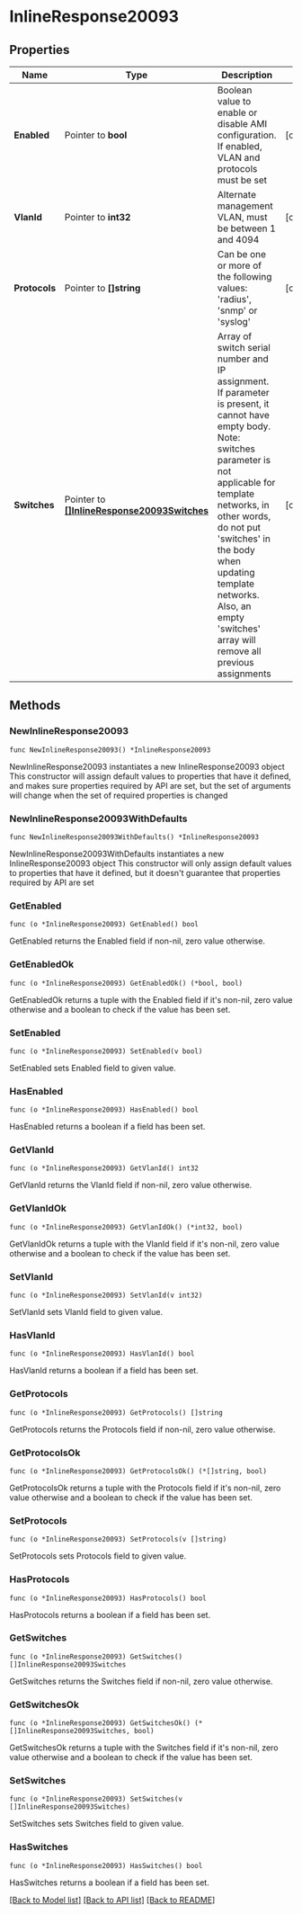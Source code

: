 # InlineResponse20093

## Properties

Name | Type | Description | Notes
------------ | ------------- | ------------- | -------------
**Enabled** | Pointer to **bool** | Boolean value to enable or disable AMI configuration. If enabled, VLAN and protocols must be set | [optional] 
**VlanId** | Pointer to **int32** | Alternate management VLAN, must be between 1 and 4094 | [optional] 
**Protocols** | Pointer to **[]string** | Can be one or more of the following values: &#39;radius&#39;, &#39;snmp&#39; or &#39;syslog&#39; | [optional] 
**Switches** | Pointer to [**[]InlineResponse20093Switches**](InlineResponse20093Switches.md) | Array of switch serial number and IP assignment. If parameter is present, it cannot have empty body. Note: switches parameter is not applicable for template networks, in other words, do not put &#39;switches&#39; in the body when updating template networks. Also, an empty &#39;switches&#39; array will remove all previous assignments | [optional] 

## Methods

### NewInlineResponse20093

`func NewInlineResponse20093() *InlineResponse20093`

NewInlineResponse20093 instantiates a new InlineResponse20093 object
This constructor will assign default values to properties that have it defined,
and makes sure properties required by API are set, but the set of arguments
will change when the set of required properties is changed

### NewInlineResponse20093WithDefaults

`func NewInlineResponse20093WithDefaults() *InlineResponse20093`

NewInlineResponse20093WithDefaults instantiates a new InlineResponse20093 object
This constructor will only assign default values to properties that have it defined,
but it doesn't guarantee that properties required by API are set

### GetEnabled

`func (o *InlineResponse20093) GetEnabled() bool`

GetEnabled returns the Enabled field if non-nil, zero value otherwise.

### GetEnabledOk

`func (o *InlineResponse20093) GetEnabledOk() (*bool, bool)`

GetEnabledOk returns a tuple with the Enabled field if it's non-nil, zero value otherwise
and a boolean to check if the value has been set.

### SetEnabled

`func (o *InlineResponse20093) SetEnabled(v bool)`

SetEnabled sets Enabled field to given value.

### HasEnabled

`func (o *InlineResponse20093) HasEnabled() bool`

HasEnabled returns a boolean if a field has been set.

### GetVlanId

`func (o *InlineResponse20093) GetVlanId() int32`

GetVlanId returns the VlanId field if non-nil, zero value otherwise.

### GetVlanIdOk

`func (o *InlineResponse20093) GetVlanIdOk() (*int32, bool)`

GetVlanIdOk returns a tuple with the VlanId field if it's non-nil, zero value otherwise
and a boolean to check if the value has been set.

### SetVlanId

`func (o *InlineResponse20093) SetVlanId(v int32)`

SetVlanId sets VlanId field to given value.

### HasVlanId

`func (o *InlineResponse20093) HasVlanId() bool`

HasVlanId returns a boolean if a field has been set.

### GetProtocols

`func (o *InlineResponse20093) GetProtocols() []string`

GetProtocols returns the Protocols field if non-nil, zero value otherwise.

### GetProtocolsOk

`func (o *InlineResponse20093) GetProtocolsOk() (*[]string, bool)`

GetProtocolsOk returns a tuple with the Protocols field if it's non-nil, zero value otherwise
and a boolean to check if the value has been set.

### SetProtocols

`func (o *InlineResponse20093) SetProtocols(v []string)`

SetProtocols sets Protocols field to given value.

### HasProtocols

`func (o *InlineResponse20093) HasProtocols() bool`

HasProtocols returns a boolean if a field has been set.

### GetSwitches

`func (o *InlineResponse20093) GetSwitches() []InlineResponse20093Switches`

GetSwitches returns the Switches field if non-nil, zero value otherwise.

### GetSwitchesOk

`func (o *InlineResponse20093) GetSwitchesOk() (*[]InlineResponse20093Switches, bool)`

GetSwitchesOk returns a tuple with the Switches field if it's non-nil, zero value otherwise
and a boolean to check if the value has been set.

### SetSwitches

`func (o *InlineResponse20093) SetSwitches(v []InlineResponse20093Switches)`

SetSwitches sets Switches field to given value.

### HasSwitches

`func (o *InlineResponse20093) HasSwitches() bool`

HasSwitches returns a boolean if a field has been set.


[[Back to Model list]](../README.md#documentation-for-models) [[Back to API list]](../README.md#documentation-for-api-endpoints) [[Back to README]](../README.md)


